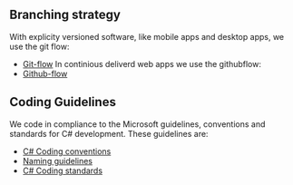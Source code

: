 ## Branching strategy
With explicity versioned software, like mobile apps and desktop apps, we use the git flow:
* [Git-flow](https://nvie.com/posts/a-successful-git-branching-model/)
In continious deliverd web apps we use the githubflow:
* [Github-flow](https://guides.github.com/introduction/flow/)

## Coding Guidelines
We code in compliance to the Microsoft guidelines, conventions and standards for C# development. These guidelines are:

* [C# Coding conventions](https://docs.microsoft.com/en-us/dotnet/csharp/programming-guide/inside-a-program/coding-conventions)
* [Naming guidelines](https://docs.microsoft.com/en-us/dotnet/standard/design-guidelines/naming-guidelines)
* [C# Coding standards](http://www.dofactory.com/reference/csharp-coding-standards)
